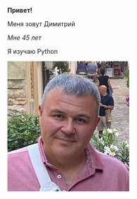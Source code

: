 **Привет!**

Меня зовут Димитрий

_Мне 45 лет_

Я изучаю Python

![Alt text](photo_2023-07-06_22-31-25.jpg)